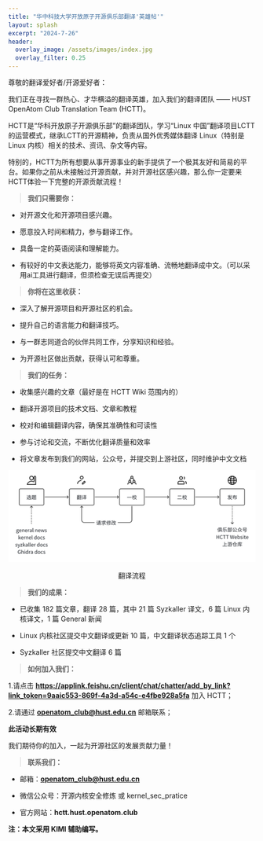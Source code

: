 ```yaml
---
title: "华中科技大学开放原子开源俱乐部翻译'英雄帖'"
layout: splash
excerpt: "2024-7-26"
header:
  overlay_image: /assets/images/index.jpg
  overlay_filter: 0.25
---
```

尊敬的翻译爱好者/开源爱好者：

我们正在寻找一群热心、才华横溢的翻译英雄，加入我们的翻译团队 —— HUST OpenAtom Club Translation Team (HCTT)。

HCTT是“华科开放原子开源俱乐部”的翻译团队，学习“Linux 中国”翻译项目LCTT的运营模式，继承LCTT的开源精神，负责从国外优秀媒体翻译 Linux（特别是 Linux 内核）相关的技术、资讯、杂文等内容。

特别的，HCTT为所有想要从事开源事业的新手提供了一个极其友好和简易的平台。如果你之前从未接触过开源贡献，并对开源社区感兴趣，那么你一定要来HCTT体验一下完整的开源贡献流程！

> **我们只需要你：**

- 对开源文化和开源项目感兴趣。

- 愿意投入时间和精力，参与翻译工作。

- 具备一定的英语阅读和理解能力。

- 有较好的中文表达能力，能够将英文内容准确、流畅地翻译成中文。（可以采用ai工具进行翻译，但须检查无误后再提交）

> **你将在这里收获：**

- 深入了解开源项目和开源社区的机会。

- 提升自己的语言能力和翻译技巧。

- 与一群志同道合的伙伴共同工作，分享知识和经验。

- 为开源社区做出贡献，获得认可和尊重。

> **我们的任务：**

- 收集感兴趣的文章（最好是在 HCTT Wiki 范围内的）

- 翻译开源项目的技术文档、文章和教程

- 校对和编辑翻译内容，确保其准确性和可读性

- 参与讨论和交流，不断优化翻译质量和效率

- 将文章发布到我们的网站，公众号，并提交到上游社区，同时维护中文文档

![image](/assets/images/0726heroinvit.png)

<center>翻译流程</center>

> **我们的成果：**
- 已收集 182 篇文章，翻译 28 篇，其中 21 篇 Syzkaller 译文，6 篇 Linux 内核译文，1 篇 General 新闻

- Linux 内核社区提交中文翻译或更新 10 篇，中文翻译状态追踪工具 1 个

- Syzkaller 社区提交中文翻译 6 篇

> **如何加入我们：**

1.请点击 **https://applink.feishu.cn/client/chat/chatter/add_by_link?link_token=9aaic553-869f-4a3d-a54c-e4fbe928a5fa** 加入 HCTT；

2.请通过 **openatom_club@hust.edu.cn** 邮箱联系；

**此活动长期有效**

我们期待你的加入，一起为开源社区的发展贡献力量！

> **联系我们：**

- 邮箱：**openatom_club@hust.edu.cn**
    
- 微信公众号：开源内核安全修炼 或 kernel_sec_pratice
    
- 官方网站：**hctt.hust.openatom.club**

**注：本文采用 KIMI 辅助编写。**
